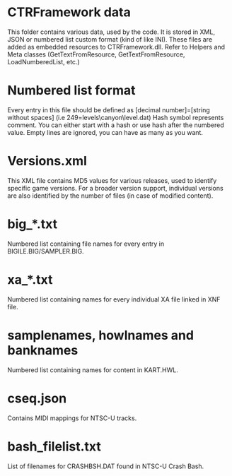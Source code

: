 # CTRFramework data
This folder contains various data, used by the code. It is stored in XML, JSON or numbered list custom format (kind of like INI).
These files are added as embedded resources to CTRFramework.dll. Refer to Helpers and Meta classes (GetTextFromResource, GetTextFromResource, LoadNumberedList, etc.)

# Numbered list format
Every entry in this file should be defined as [decimal number]=[string without spaces] (i.e 249=levels\canyon\level.dat)
Hash symbol represents comment. You can either start with a hash or use hash after the numbered value.
Empty lines are ignored, you can have as many as you want.

# Versions.xml
This XML file contains MD5 values for various releases, used to identify specific game versions.
For a broader version support, individual versions are also identified by the number of files (in case of modified content).

# big_*.txt
Numbered list containing file names for every entry in BIGILE.BIG/SAMPLER.BIG.

# xa_*.txt
Numbered list containing names for every individual XA file linked in XNF file.

# samplenames, howlnames and banknames
Numbered list containing names for content in KART.HWL.

# cseq.json
Contains MIDI mappings for NTSC-U tracks.

# bash_filelist.txt
List of filenames for CRASHBSH.DAT found in NTSC-U Crash Bash.
